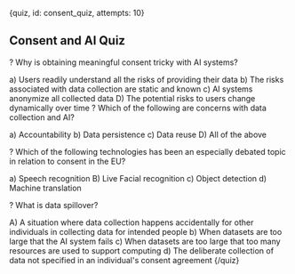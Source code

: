 
{quiz, id: consent_quiz, attempts: 10}

## Consent and AI Quiz

? Why is obtaining meaningful consent tricky with AI systems?

a) Users readily understand all the risks of providing their data
b) The risks associated with data collection are static and known
c) AI systems anonymize all collected data
D) The potential risks to users change dynamically over time
? Which of the following are concerns with data collection and AI?

a) Accountability
b) Data persistence
c) Data reuse
D) All of the above


? Which of the following technologies has been an especially debated topic in relation to consent in the EU?

a) Speech recognition
B) Live Facial recognition
c) Object detection
d) Machine translation

? What is data spillover?

A) A situation where data collection happens accidentally for other individuals in collecting data for intended people
b) When datasets are too large that the AI system fails
c) When datasets are too large that too many resources are used to support computing
d) The deliberate collection of data not specified in an individual's consent agreement 
{/quiz}
